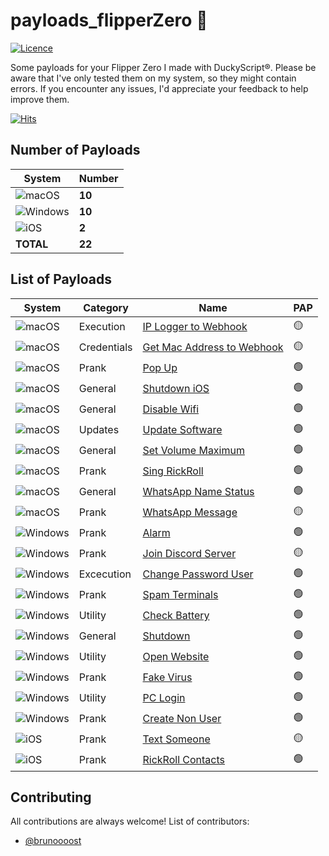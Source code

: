 # payloads_flipperZero 🐬

[![Licence](https://img.shields.io/badge/Licence-GPLv3-%239e264c?style=for-the-badge)]([https://github.com/aleff-github/my-flipper-shits/blob/main/LICENCE](https://github.com/brunoooost/payloads_flipperZero/blob/main/LICENSE))


Some payloads for your Flipper Zero I made with DuckyScript®. Please be aware that I've only tested them on my system, so they might contain errors. If you encounter any issues, I'd appreciate your feedback to help improve them.

[![Hits](https://hits.seeyoufarm.com/api/count/incr/badge.svg?url=https%3A%2F%2Fgithub.com%2Fbrunoooost%2Fpayloads_flipperZero&count_bg=%235B3B90&title_bg=%23555555&icon=&icon_color=%23E7E7E7&title=views&edge_flat=false)](https://hits.seeyoufarm.com)



## Number of Payloads
|System|Number|
|--|--|
![macOS](https://img.shields.io/badge/mac%20os-000000?style=for-the-badge&logo=macos&logoColor=F0F0F0)|**10**|
|![Windows](https://img.shields.io/badge/Windows-0078D6?style=for-the-badge&logo=windows&logoColor=white)|**10**|
|![iOS](https://img.shields.io/badge/iOS-000000?style=for-the-badge&logo=ios&logoColor=white)|**2**|
|**TOTAL**|**22**|





## List of Payloads

|System|Category|Name|PAP|
|--|--|--|--|
![macOS](https://img.shields.io/badge/mac%20os-000000?style=for-the-badge&logo=macos&logoColor=F0F0F0)|Execution|[IP Logger to Webhook](https://github.com/brunoooost/payloads_flipperZero/tree/main/iOS/IPLogger-FlipZero)|🟡|
![macOS](https://img.shields.io/badge/mac%20os-000000?style=for-the-badge&logo=macos&logoColor=F0F0F0)|Credentials|[Get Mac Address to Webhook](https://github.com/brunoooost/payloads_flipperZero/tree/main/iOS/GetMacAddress-FlipZero)|🟡|
![macOS](https://img.shields.io/badge/mac%20os-000000?style=for-the-badge&logo=macos&logoColor=F0F0F0)|Prank|[Pop Up](https://github.com/brunoooost/payloads_flipperZero/tree/main/iOS/PopUp-FlipZero)|🟢|
![macOS](https://img.shields.io/badge/mac%20os-000000?style=for-the-badge&logo=macos&logoColor=F0F0F0)|General|[Shutdown iOS](https://github.com/brunoooost/payloads_flipperZero/tree/main/iOS/Shutdown-FlipZero)|🟢|
![macOS](https://img.shields.io/badge/mac%20os-000000?style=for-the-badge&logo=macos&logoColor=F0F0F0)|General|[Disable Wifi](https://github.com/brunoooost/payloads_flipperZero/tree/main/iOS/DisableWiFi-FlipZero)|🟢|
![macOS](https://img.shields.io/badge/mac%20os-000000?style=for-the-badge&logo=macos&logoColor=F0F0F0)|Updates|[Update Software](https://github.com/brunoooost/payloads_flipperZero/tree/main/iOS/UpadateSoftware-FlipZero)|🟢|
![macOS](https://img.shields.io/badge/mac%20os-000000?style=for-the-badge&logo=macos&logoColor=F0F0F0)|General|[Set Volume Maximum](https://github.com/brunoooost/payloads_flipperZero/tree/main/iOS/SetVolumeMax-FlipZero)|🟢|
![macOS](https://img.shields.io/badge/mac%20os-000000?style=for-the-badge&logo=macos&logoColor=F0F0F0)|Prank|[Sing RickRoll](https://github.com/brunoooost/payloads_flipperZero/tree/main/iOS/SingRickRoll-FlipZero)|🟢|
![macOS](https://img.shields.io/badge/mac%20os-000000?style=for-the-badge&logo=macos&logoColor=F0F0F0)|General|[WhatsApp Name Status](https://github.com/brunoooost/payloads_flipperZero/tree/main/iOS/ChangeNameWhatts-FlipZero)|🟢|
![macOS](https://img.shields.io/badge/mac%20os-000000?style=for-the-badge&logo=macos&logoColor=F0F0F0)|Prank|[WhatsApp Message ](https://github.com/brunoooost/payloads_flipperZero/tree/main/iOS/Send_WhatsApp-FlipZero)|🟡|
|![Windows](https://img.shields.io/badge/Windows-0078D6?style=for-the-badge&logo=windows&logoColor=white)|Prank|[Alarm](https://github.com/brunoooost/payloads_flipperZero/tree/main/win/Alarm-FlipZero)|🟢|
![Windows](https://img.shields.io/badge/Windows-0078D6?style=for-the-badge&logo=windows&logoColor=white)|Prank|[Join Discord Server](https://github.com/brunoooost/payloads_flipperZero/tree/main/win/JoinDiscord-FlipZero)|🟡|
![Windows](https://img.shields.io/badge/Windows-0078D6?style=for-the-badge&logo=windows&logoColor=white)|Excecution|[Change Password User](https://github.com/brunoooost/payloads_flipperZero/tree/main/win/ChangePassword-FlipZero)|🟢|
![Windows](https://img.shields.io/badge/Windows-0078D6?style=for-the-badge&logo=windows&logoColor=white)|Prank|[Spam Terminals](https://github.com/brunoooost/payloads_flipperZero/tree/main/win/SpamTerminals)|🟢|
![Windows](https://img.shields.io/badge/Windows-0078D6?style=for-the-badge&logo=windows&logoColor=white)|Utility|[Check Battery](https://github.com/brunoooost/payloads_flipperZero/tree/main/win/CheckBattery-FlipZero)|🟢|
![Windows](https://img.shields.io/badge/Windows-0078D6?style=for-the-badge&logo=windows&logoColor=white)|General|[Shutdown ](https://github.com/brunoooost/payloads_flipperZero/tree/main/win/Shutdown-FlipZero)|🟢|
![Windows](https://img.shields.io/badge/Windows-0078D6?style=for-the-badge&logo=windows&logoColor=white)|Utility|[Open Website](https://github.com/brunoooost/payloads_flipperZero/tree/main/win/OpenWeb-FlipZero)|🟢|
![Windows](https://img.shields.io/badge/Windows-0078D6?style=for-the-badge&logo=windows&logoColor=white)|Prank|[Fake Virus](https://github.com/brunoooost/payloads_flipperZero/tree/main/win/FakeVirus-FlipZero)|🟢|
![Windows](https://img.shields.io/badge/Windows-0078D6?style=for-the-badge&logo=windows&logoColor=white)|Utility|[PC Login](https://github.com/brunoooost/payloads_flipperZero/tree/main/win/PCLogin-FlipZero)|🟢|
![Windows](https://img.shields.io/badge/Windows-0078D6?style=for-the-badge&logo=windows&logoColor=white)|Prank|[Create Non User](https://github.com/brunoooost/payloads_flipperZero/tree/main/win/CreateNonUser-FlipZero)|🟢|
|![iOS](https://img.shields.io/badge/iOS-000000?style=for-the-badge&logo=ios&logoColor=white)|Prank|[Text Someone ](https://github.com/brunoooost/payloads_flipperZero/tree/main/iOS/SendMessages-FlipZero)|🟡|
|![iOS](https://img.shields.io/badge/iOS-000000?style=for-the-badge&logo=ios&logoColor=white)|Prank|[RickRoll Contacts ](https://github.com/brunoooost/payloads_flipperZero/tree/main/iOS/Contact-RickRoll-FlipZero)|🟢|


## Contributing
All contributions are always welcome! List of contributors:

- [@brunoooost](https://github.com/brunoooost)

